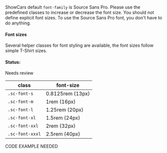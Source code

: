 ShowCars default `font-family` is Source Sans Pro. Please use the predefined classes to increase or decrease the font size. You should not define explicit font sizes. To use the Source Sans Pro font, you don't have to do anything.

#### Font sizes

Several helper classes for font styling are available, the font sizes follow simple T-Shirt sizes.

#### Status:

<p class="status review">Needs review</p>

<table class="docs-table">
    <thead>
        <tr>
            <th>class</th>
            <th>font-size</th>
        </tr>
    </thead>
    <tbody>
        <tr>
            <td><code>.sc-font-s</code></td>
            <td>0.8125rem (13px)</td>
        </tr>
        <tr>
            <td><code>.sc-font-m</code></td>
            <td>1rem (16px)</td>
        </tr>
        <tr>
            <td><code>.sc-font-l</code></td>
            <td>1.25rem (20px)</td>
        </tr>
        <tr>
            <td><code>.sc-font-xl</code></td>
            <td>1.5rem (24px)</td>
        </tr>
        <tr>
            <td><code>.sc-font-xxl</code></td>
            <td>2rem (32px)</td>
        </tr>
        <tr>
            <td><code>.sc-font-xxxl</code></td>
            <td>2.5rem (40px)</td>
        </tr>
    </tbody>
</table>

CODE EXAMPLE NEEDED
